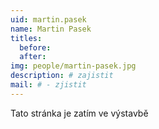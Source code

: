 ```yaml
---
uid: martin.pasek
name: Martin Pasek
titles:
  before: 
  after: 
img: people/martin-pasek.jpg
description: # zajistit
mail: # - zjistit
---
```


Tato stránka je zatím ve výstavbě
